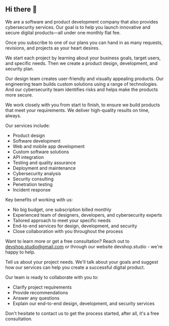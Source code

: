 ## Hi there 👋

We are a software and product development company that also provides cybersecurity services. Our goal is to help you launch innovative and secure digital products—all under one monthly flat fee.

Once you subscribe to one of our plans you can hand in as many requests, revisions, and projects as your heart desires.

We start each project by learning about your business goals, target users, and specific needs. Then we create a product design, development, and security plan.  

Our design team creates user-friendly and visually appealing products. Our engineering team builds custom solutions using a range of technologies. And our cybersecurity team identifies risks and helps make the products more secure.

We work closely with you from start to finish, to ensure we build products that meet your requirements. We deliver high-quality results on time, always.

Our services include:

- Product design
- Software development 
- Web and mobile app development
- Custom software solutions
- API integration
- Testing and quality assurance
- Deployment and maintenance 
- Cybersecurity analysis 
- Security consulting
- Penetration testing
- Incident response

Key benefits of working with us:

- No big budget, one subscription billed monthly
- Experienced team of designers, developers, and cybersecurity experts
- Tailored approach to meet your specific needs
- End-to-end services for design, development, and security
- Close collaboration with you throughout the process


Want to learn more or get a free consultation? Reach out to devshop.studio@gmail.com or through our website devshop.studio - we're happy to help. 

Tell us about your project needs. We'll talk about your goals and suggest how our services can help you create a successful digital product.

Our team is ready to collaborate with you to:

- Clarify project requirements
- Provide recommendations 
- Answer any questions
- Explain our end-to-end design, development, and security services

Don't hesitate to contact us to get the process started, after all, it's a free consultation.
